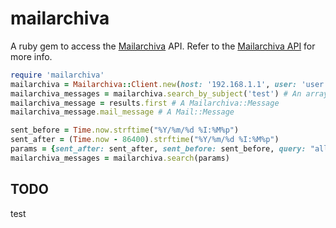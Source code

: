 # mailarchiva

A ruby gem to access the [Mailarchiva] API.  Refer to the [Mailarchiva API] for more info.

```ruby
require 'mailarchiva'
mailarchiva = Mailarchiva::Client.new(host: '192.168.1.1', user: 'user', pass: 'pass')
mailarchiva_messages = mailarchiva.search_by_subject('test') # An array of Mailarchiva::Message
mailarchiva_message = results.first # A Mailarchiva::Message
mailarchiva_message.mail_message # A Mail::Message

sent_before = Time.now.strftime("%Y/%m/%d %I:%M%p")
sent_after = (Time.now - 86400).strftime("%Y/%m/%d %I:%M%p")
params = {sent_after: sent_after, sent_before: sent_before, query: "allsenders=\"e09des0237t@sepdf.gob.mx\""}
mailarchiva_messages = mailarchiva.search(params)
```
## TODO
test

[Mailarchiva]:https://www.mailarchiva.com/
[Mailarchiva API]:https://www.mailarchiva.com/help/display/MAIL/Web+Services+API
